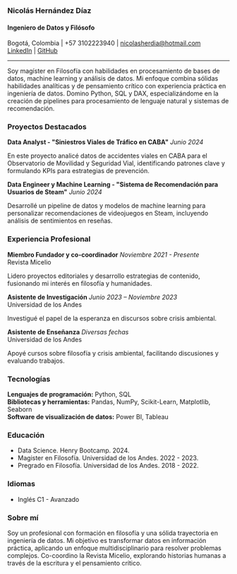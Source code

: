 ### Nicolás Hernández Díaz

#### Ingeniero de Datos y Filósofo

Bogotá, Colombia | +57 3102223940 | nicolasherdia@hotmail.com  
[LinkedIn](https://www.linkedin.com/in/nicolashernandezdiaz) | [GitHub](https://github.com/nicolashernandezdiaz)

---

Soy magíster en Filosofía con habilidades en procesamiento de bases de datos, machine learning y análisis de datos. Mi enfoque combina sólidas habilidades analíticas y de pensamiento crítico con experiencia práctica en ingeniería de datos. Domino Python, SQL y DAX, especializándome en la creación de pipelines para procesamiento de lenguaje natural y sistemas de recomendación.

### Proyectos Destacados

**Data Analyst - "Siniestros Viales de Tráfico en CABA"**
*Junio 2024*

En este proyecto analicé datos de accidentes viales en CABA para el Observatorio de Movilidad y Seguridad Vial, identificando patrones clave y formulando KPIs para estrategias de prevención.

**Data Engineer y Machine Learning - "Sistema de Recomendación para Usuarios de Steam"**
*Junio 2024*

Desarrollé un pipeline de datos y modelos de machine learning para personalizar recomendaciones de videojuegos en Steam, incluyendo análisis de sentimientos en reseñas.

### Experiencia Profesional

**Miembro Fundador y co-coordinador**
*Noviembre 2021 - Presente*  
Revista Micelio

Lidero proyectos editoriales y desarrollo estrategias de contenido, fusionando mi interés en filosofía y humanidades.

**Asistente de Investigación**
*Junio 2023 – Noviembre 2023*  
Universidad de los Andes

Investigué el papel de la esperanza en discursos sobre crisis ambiental.

**Asistente de Enseñanza**
*Diversas fechas*  
Universidad de los Andes

Apoyé cursos sobre filosofía y crisis ambiental, facilitando discusiones y evaluando trabajos.

### Tecnologías

**Lenguajes de programación:** Python, SQL  
**Bibliotecas y herramientas:** Pandas, NumPy, Scikit-Learn, Matplotlib, Seaborn  
**Software de visualización de datos:** Power BI, Tableau

### Educación

- Data Science. Henry Bootcamp. 2024.
- Magister en Filosofía. Universidad de los Andes. 2022 - 2023.
- Pregrado en Filosofía. Universidad de los Andes. 2018 - 2022.

### Idiomas

- Inglés C1 - Avanzado

### Sobre mí

Soy un profesional con formación en filosofía y una sólida trayectoria en ingeniería de datos. Mi objetivo es transformar datos en información práctica, aplicando un enfoque multidisciplinario para resolver problemas complejos. Co-coordino la Revista Micelio, explorando historias humanas a través de la escritura y el pensamiento crítico.
